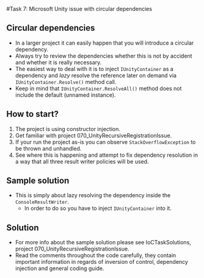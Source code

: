 #Task 7: Microsoft Unity issue with circular dependencies

## Circular dependencies

* In a larger project it can easily happen that you will introduce a circular 
  dependency.
* Always try to review the dependencies whether this is not by accident and 
  whether it is really necessary.
* The easiest way to deal with it is to inject ```IUnityContainer``` as 
  a dependency and _lazy_ resolve the reference later on demand via 
  ```IUnityContainer.Resolve()```  method call.
* Keep in mind that ```IUnityContainer.ResolveAll()``` method does not include 
  the default (unnamed instance).

## How to start?

1. The project is using constructor injection.
2. Get familiar with project 070_UnityRecursiveRegistrationIssue.
3. If your run the project as-is you can observe ```StackOverflowException``` 
   to be thrown and unhandled.
4. See where this is happening and attempt to fix dependency resolution in 
   a way that all three result writer policies will be used.

## Sample solution

* This is simply about lazy resolving the dependency inside the 
  ```ConsoleResultWriter```.
  * In order to do so you have to inject ```IUnityContainer``` into it.

## Solution

* For more info about the sample solution please see IoCTaskSolutions, project 
  070_UnityRecursiveRegistrationIssue.
* Read the comments throughout the code carefully, they contain important 
  information in regards of inversion of control, dependency injection and 
  general coding guide.
